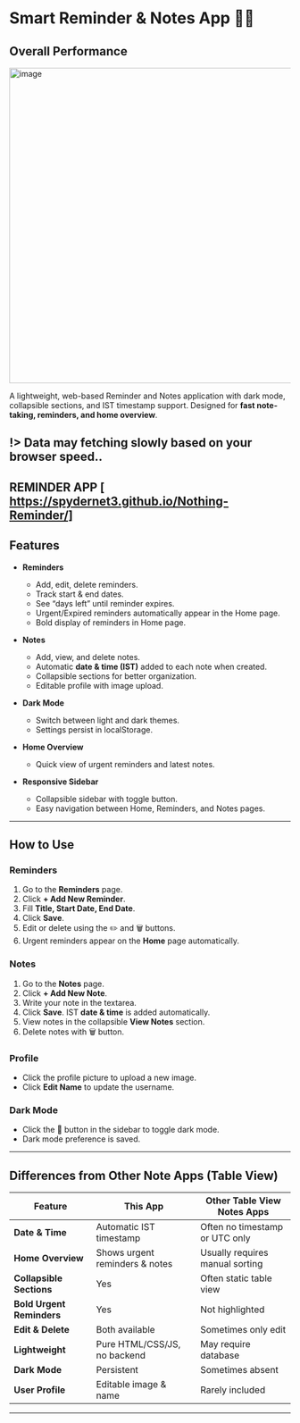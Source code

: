 # Smart Reminder & Notes App 📝⏰

## Overall Performance
<img width="1018" height="565" alt="image" src="https://github.com/user-attachments/assets/40c9acf2-5c6f-4138-9957-f5bc47314583" />


A lightweight, web-based Reminder and Notes application with dark mode, collapsible sections, and IST timestamp support. Designed for **fast note-taking, reminders, and home overview**.

!> Data may fetching slowly based on your browser speed..
---
REMINDER APP [ https://spydernet3.github.io/Nothing-Reminder/]
---
## Features

- **Reminders**
  - Add, edit, delete reminders.
  - Track start & end dates.
  - See “days left” until reminder expires.
  - Urgent/Expired reminders automatically appear in the Home page.
  - Bold display of reminders in Home page.
  
- **Notes**
  - Add, view, and delete notes.
  - Automatic **date & time (IST)** added to each note when created.
  - Collapsible sections for better organization.
  - Editable profile with image upload.
  
- **Dark Mode**
  - Switch between light and dark themes.
  - Settings persist in localStorage.

- **Home Overview**
  - Quick view of urgent reminders and latest notes.

- **Responsive Sidebar**
  - Collapsible sidebar with toggle button.
  - Easy navigation between Home, Reminders, and Notes pages.

---

## How to Use

### Reminders
1. Go to the **Reminders** page.
2. Click **+ Add New Reminder**.
3. Fill **Title, Start Date, End Date**.
4. Click **Save**.  
5. Edit or delete using the ✏️ and 🗑️ buttons.
6. Urgent reminders appear on the **Home** page automatically.

### Notes
1. Go to the **Notes** page.
2. Click **+ Add New Note**.
3. Write your note in the textarea.
4. Click **Save**. IST **date & time** is added automatically.
5. View notes in the collapsible **View Notes** section.
6. Delete notes with 🗑️ button.

### Profile
- Click the profile picture to upload a new image.
- Click **Edit Name** to update the username.

### Dark Mode
- Click the 🌙 button in the sidebar to toggle dark mode.
- Dark mode preference is saved.

---

## Differences from Other Note Apps (Table View)

| Feature | This App | Other Table View Notes Apps |
|---------|---------|----------------------------|
| **Date & Time** | Automatic IST timestamp | Often no timestamp or UTC only |
| **Home Overview** | Shows urgent reminders & notes | Usually requires manual sorting |
| **Collapsible Sections** | Yes | Often static table view |
| **Bold Urgent Reminders** | Yes | Not highlighted |
| **Edit & Delete** | Both available | Sometimes only edit |
| **Lightweight** | Pure HTML/CSS/JS, no backend | May require database |
| **Dark Mode** | Persistent | Sometimes absent |
| **User Profile** | Editable image & name | Rarely included |

---


